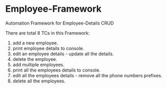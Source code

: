 # Employee-Framework
Automation Framework for Employee-Details CRUD

There are total 8 TCs in this Framework:
1) add a new employee.
2) print employee details to console.
3) edit an employee details - update all the details.
4) delete the employee.
5) add multiple employees.
6) print all the employees details to console.
7) edit all the employees details - remove all the phone numbers prefixes.
8) delete all the employees.
